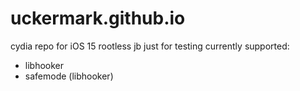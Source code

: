 # uckermark.github.io
cydia repo for iOS 15 rootless jb
just for testing
currently supported:
- libhooker
- safemode (libhooker)
